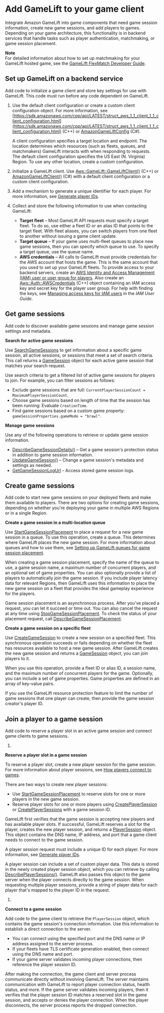 # Add GameLift to your game client<a name="gamelift-sdk-client-api"></a>

Integrate Amazon GameLift into game components that need game session information, create new game sessions, and add players to games\. Depending on your game architecture, this functionality is in backend services that handle tasks such as player authentication, matchmaking, or game session placement\.

**Note**  
For detailed information about how to set up matchmaking for your GameLift hosted game, see the [GameLift FlexMatch Developer Guide](https://docs.aws.amazon.com/gamelift/latest/flexmatchguide)\.

## Set up GameLift on a backend service<a name="gamelift-sdk-client-api-initialize"></a>

Add code to initialize a game client and store key settings for use with GameLift\. This code must run before any code dependent on GameLift\.

1. Use the default client configuration or create a custom client configuration object\. For more information, see [https://sdk.amazonaws.com/cpp/api/LATEST/struct_aws_1_1_client_1_1_client_configuration.html](https://sdk.amazonaws.com/cpp/api/LATEST/struct_aws_1_1_client_1_1_client_configuration.html) \(C\+\+\) or [AmazonGameLiftConfig](https://docs.aws.amazon.com/sdkfornet/v3/apidocs/items/GameLift/TGameLiftConfig.html) \(C\#\)\.

   A client configuration specifies a target location and endpoint\. The location determines which resources \(such as fleets, queues, and matchmakers\) GameLift interacts with when responding to requests\. The default client configuration specifies the US East \(N\. Virginia\) Region\. To use any other location, create a custom configuration\.

1. Initialize a GameLift client\. Use [Aws::GameLift::GameLiftClient\(\)](https://sdk.amazonaws.com/cpp/api/LATEST/class_aws_1_1_game_lift_1_1_game_lift_client.html) \(C\+\+\) or [AmazonGameLiftClient\(\)](https://docs.aws.amazon.com/sdkfornet/v3/apidocs/items/GameLift/TGameLiftClient.html) \(C\#\) with a default client configuration or a custom client configuration\.

1. Add a mechanism to generate a unique identifier for each player\. For more information, see [Generate player IDs](player-sessions-player-identifiers.md)\.

1. Collect and store the following information to use when contacting GameLift:
   + **Target fleet** – Most GameLift API requests must specify a target fleet\. To do so, use either a fleet ID or an alias ID that points to the target fleet\. With fleet aliases, you can switch players from one fleet to another without issuing a game client update\.
   + **Target queue** – If your game uses multi\-fleet queues to place new game sessions, then you can specify which queue to use\. To specify a target queue, use the queue name\.
   + **AWS credentials** – All calls to GameLift must provide credentials for the AWS account that hosts the game\. This is the same account that you used to set up your GameLift fleets\. To provide access to your backend servers, create an [AWS Identity and Access Management \(IAM\) user or user group for players](gamelift-iam-policy-examples.md#iam-policy-admin-game-dev-example)\. Also create an [Aws::Auth::AWSCredentials](https://sdk.amazonaws.com/cpp/api/LATEST/class_aws_1_1_auth_1_1_a_w_s_credentials.html) \(C\+\+\) object containing an IAM access key and secret key for the player user group\. For help with finding the keys, see [Managing access keys for IAM users](https://docs.aws.amazon.com/IAM/latest/UserGuide/id_credentials_access-keys.html) in the *IAM User Guide*\.

## Get game sessions<a name="gamelift-sdk-client-api-find"></a>

Add code to discover available game sessions and manage game session settings and metadata\.

**Search for active game sessions**

Use [SearchGameSessions](https://docs.aws.amazon.com/gamelift/latest/apireference/API_SearchGameSessions.html) to get information about a specific game session, all active sessions, or sessions that meet a set of search criteria\. This call returns a [GameSession](https://docs.aws.amazon.com/gamelift/latest/apireference/API_GameSession.html) object for each active game session that matches your search request\.

Use search criteria to get a filtered list of active game sessions for players to join\. For example, you can filter sessions as follows:
+ Exclude game sessions that are full: `CurrentPlayerSessionCount = MaximumPlayerSessionCount`\.
+ Choose game sessions based on length of time that the session has been running: Evaluate `CreationTime`\.
+ Find game sessions based on a custom game property: `gameSessionProperties.gameMode = "brawl"`\.

**Manage game sessions**

Use any of the following operations to retrieve or update game session information\.
+ [DescribeGameSessionDetails\(\)](https://docs.aws.amazon.com/gamelift/latest/apireference/API_DescribeGameSessionDetails.html) – Get a game session's protection status in addition to game session information\.
+ [UpdateGameSession\(\)](https://docs.aws.amazon.com/gamelift/latest/apireference/API_UpdateGameSession.html) – Change a game session's metadata and settings as needed\.
+ [GetGameSessionLogUrl](https://docs.aws.amazon.com/gamelift/latest/apireference/API_GetGameSessionLogUrl.html) – Access stored game session logs\.

## Create game sessions<a name="gamelift-sdk-client-api-create"></a>

Add code to start new game sessions on your deployed fleets and make them available to players\. There are two options for creating game sessions, depending on whether you're deploying your game in multiple AWS Regions or in a single Region\.

**Create a game session in a multi\-location queue**

Use [StartGameSessionPlacement](https://docs.aws.amazon.com/gamelift/latest/apireference/API_StartGameSessionPlacement.html) to place a request for a new game session in a queue\. To use this operation, create a queue\. This determines where GameLift places the new game session\. For more information about queues and how to use them, see [Setting up GameLift queues for game session placement](queues-intro.md)\.

When creating a game session placement, specify the name of the queue to use, a game session name, a maximum number of concurrent players, and an optional set of game properties\. You can also optionally provide a list of players to automatically join the game session\. If you include player latency data for relevant Regions, then GameLift uses this information to place the new game session on a fleet that provides the ideal gameplay experience for the players\.

Game session placement is an asynchronous process\. After you've placed a request, you can let it succeed or time out\. You can also cancel the request at any time using [StopGameSessionPlacement](https://docs.aws.amazon.com/gamelift/latest/apireference/API_StopGameSessionPlacement.html)\. To check the status of your placement request, call [DescribeGameSessionPlacement](https://docs.aws.amazon.com/gamelift/latest/apireference/API_DescribeGameSessionPlacement.html)\.

**Create a game session on a specific fleet**

Use [CreateGameSession](https://docs.aws.amazon.com/gamelift/latest/apireference/API_CreateGameSession.html) to create a new session on a specified fleet\. This synchronous operation succeeds or fails depending on whether the fleet has resources available to host a new game session\. After GameLift creates the new game session and returns a [GameSession](https://docs.aws.amazon.com/gamelift/latest/apireference/API_GameSession.html) object, you can join players to it\.

When you use this operation, provide a fleet ID or alias ID, a session name, and the maximum number of concurrent players for the game\. Optionally, you can include a set of game properties\. Game properties are defined in an array of key\-value pairs\.

If you use the GameLift resource protection feature to limit the number of game sessions that one player can create, then provide the game session creator's player ID\.

## Join a player to a game session<a name="gamelift-sdk-client-api-join"></a>

Add code to reserve a player slot in an active game session and connect game clients to game sessions\.

1. 

**Reserve a player slot in a game session**

   To reserve a player slot, create a new player session for the game session\. For more information about player sessions, see [How players connect to games](game-sessions-intro.md)\.

   There are two ways to create new player sessions:
   + Use [StartGameSessionPlacement](https://docs.aws.amazon.com/gamelift/latest/apireference/API_StartGameSessionPlacement.html) to reserve slots for one or more players in the new game session\.
   + Reserve player slots for one or more players using [CreatePlayerSession](https://docs.aws.amazon.com/gamelift/latest/apireference/API_CreatePlayerSession.html) or [CreatePlayerSessions](https://docs.aws.amazon.com/gamelift/latest/apireference/API_CreatePlayerSessions.html) with a game session ID\.

   GameLift first verifies that the game session is accepting new players and has available player slots\. If successful, GameLift reserves a slot for the player, creates the new player session, and returns a [PlayerSession](https://docs.aws.amazon.com/gamelift/latest/apireference/API_PlayerSession.html) object\. This object contains the DNS name, IP address, and port that a game client needs to connect to the game session\.

   A player session request must include a unique ID for each player\. For more information, see [Generate player IDs](player-sessions-player-identifiers.md)\.

   A player session can include a set of custom player data\. This data is stored in the newly created player session object, which you can retrieve by calling [DescribePlayerSessions\(\)](https://docs.aws.amazon.com/gamelift/latest/apireference/API_DescribePlayerSessions.html)\. GameLift also passes this object to the game server when the player connects directly to the game session\. When requesting multiple player sessions, provide a string of player data for each player that's mapped to the player ID in the request\.

1. 

**Connect to a game session**

   Add code to the game client to retrieve the `PlayerSession` object, which contains the game session's connection information\. Use this information to establish a direct connection to the server\.
   + You can connect using the specified port and the DNS name or IP address assigned to the server process\.
   + If your fleets have TLS certificate generation enabled, then connect using the DNS name and port\.
   + If your game server validates incoming player connections, then reference the player session ID\.

   After making the connection, the game client and server process communicate directly without involving GameLift\. The server maintains communication with GameLift to report player connection status, health status, and more\. If the game server validates incoming players, then it verifies that the player session ID matches a reserved slot in the game session, and accepts or denies the player connection\. When the player disconnects, the server process reports the dropped connection\.